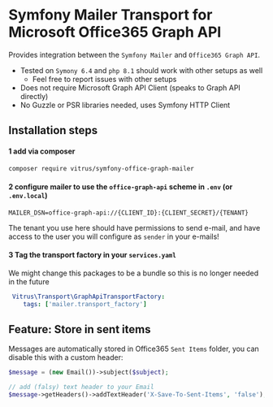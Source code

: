 # Symfony Mailer Transport for Microsoft Office365 Graph API

Provides integration between the `Symfony Mailer` and `Office365 Graph API`.

- Tested on `Symony 6.4` and `php 8.1` should work with other setups as well
  - Feel free to report issues with other setups
- Does not require Microsoft Graph API Client (speaks to Graph API directly)
- No Guzzle or PSR libraries needed, uses Symfony HTTP Client

## Installation steps

#### 1 add via composer
```bash
composer require vitrus/symfony-office-graph-mailer
```

#### 2 configure mailer to use the `office-graph-api` scheme in `.env` (or `.env.local`)
```dotenv
MAILER_DSN=office-graph-api://{CLIENT_ID}:{CLIENT_SECRET}/{TENANT}
```
The tenant you use here should have permissions to send e-mail, and have access 
to the user you will configure as `sender` in your e-mails!

#### 3 Tag the transport factory in your `services.yaml`
We might change this packages to be a bundle so this is no longer needed in the future
```yaml
 Vitrus\Transport\GraphApiTransportFactory:
    tags: ['mailer.transport_factory']
```

## Feature: Store in sent items
Messages are automatically stored in Office365 `Sent Items` folder, you can disable this with a custom header:

```php
$message = (new Email())->subject($subject);

// add (falsy) text header to your Email
$message->getHeaders()->addTextHeader('X-Save-To-Sent-Items', 'false');
```

